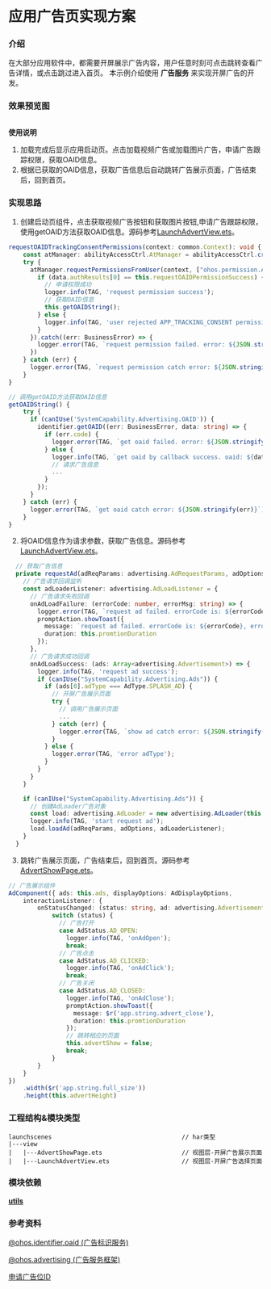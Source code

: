 
# 应用广告页实现方案

### 介绍

在大部分应用软件中，都需要开屏展示广告内容，用户任意时刻可点击跳转查看广告详情，或点击跳过进入首页。 本示例介绍使用 **广告服务** 来实现开屏广告的开发。

### 效果预览图

![]()

**使用说明**
1. 加载完成后显示应用启动页。点击加载视频广告或加载图片广告，申请广告跟踪权限，获取OAID信息。
2. 根据已获取的OAID信息，获取广告信息后自动跳转广告展示页面，广告结束后，回到首页。

### 实现思路

1. 创建启动页组件，点击获取视频广告按钮和获取图片按钮,申请广告跟踪权限，使用getOAID方法获取OAID信息。源码参考[LaunchAdvertView.ets](./src/main/ets/view/LaunchAdvertView.ets)。

```ts
requestOAIDTrackingConsentPermissions(context: common.Context): void {
    const atManager: abilityAccessCtrl.AtManager = abilityAccessCtrl.createAtManager();
    try {
      atManager.requestPermissionsFromUser(context, ["ohos.permission.APP_TRACKING_CONSENT"]).then((data) => {
        if (data.authResults[0] == this.requestOAIDPermissionSuccess) {
          // 申请权限成功
          logger.info(TAG, 'request permission success');
          // 获取OAID信息
          this.getOAIDString();
        } else {
          logger.info(TAG, 'user rejected APP_TRACKING_CONSENT permission');
        }
      }).catch((err: BusinessError) => {
        logger.error(TAG, `request permission failed. error: ${JSON.stringify(err)}`);
      })
    } catch (err) {
      logger.error(TAG, `request permission catch error: ${JSON.stringify(err)}`);
    }
}

// 调用getOAID方法获取OAID信息
getOAIDString() {
    try {
      if (canIUse('SystemCapability.Advertising.OAID')) {
        identifier.getOAID((err: BusinessError, data: string) => {
          if (err.code) {
            logger.error(TAG, `get oaid failed. error: ${JSON.stringify(err)}`);
          } else {
            logger.info(TAG, `get oaid by callback success. oaid: ${data}`);
            // 请求广告信息
            ...
          }
        });
      }
    } catch (err) {
      logger.error(TAG, `get oaid catch error: ${JSON.stringify(err)}`);
    }
}
```

2. 将OAID信息作为请求参数，获取广告信息。源码参考[LaunchAdvertView.ets](./src/main/ets/view/LaunchAdvertView.ets)。

```ts
  // 获取广告信息
  private requestAd(adReqParams: advertising.AdRequestParams, adOptions: advertising.AdOptions): void {
    // 广告请求回调监听
    const adLoaderListener: advertising.AdLoadListener = {
      // 广告请求失败回调
      onAdLoadFailure: (errorCode: number, errorMsg: string) => {
        logger.error(TAG, `request ad failed. errorCode is: ${errorCode}, errorMsg is: ${errorMsg}`);
        promptAction.showToast({
          message: `request ad failed. errorCode is: ${errorCode}, errorMsg is: ${errorMsg}`,
          duration: this.promtionDuration
        });
      },
      // 广告请求成功回调
      onAdLoadSuccess: (ads: Array<advertising.Advertisement>) => {
        logger.info(TAG, 'request ad success');
        if (canIUse("SystemCapability.Advertising.Ads")) {
          if (ads[0].adType === AdType.SPLASH_AD) {
            // 开屏广告展示页面
            try {
              // 调用广告展示页面
              ...
            } catch (err) {
              logger.error(TAG, `show ad catch error: ${JSON.stringify(err)}`);
            }
          } else {
            logger.error(TAG, 'error adType');
          }
        }
      }
    }

    if (canIUse("SystemCapability.Advertising.Ads")) {
      // 创建AdLoader广告对象
      const load: advertising.AdLoader = new advertising.AdLoader(this.context);
      logger.info(TAG, 'start request ad');
      load.loadAd(adReqParams, adOptions, adLoaderListener);
    }
  }
```

3. 跳转广告展示页面，广告结束后，回到首页。源码参考[AdvertShowPage.ets](./src/main/ets/view/AdvertShowPage.ets)。

```ts
// 广告展示组件
AdComponent({ ads: this.ads, displayOptions: AdDisplayOptions,
    interactionListener: {
        onStatusChanged: (status: string, ad: advertising.Advertisement, data: string) => {
            switch (status) {
              // 广告打开
              case AdStatus.AD_OPEN:
                logger.info(TAG, 'onAdOpen');
                break;
              // 广告点击
              case AdStatus.AD_CLICKED:
                logger.info(TAG, 'onAdClick');
                break;
              // 广告关闭
              case AdStatus.AD_CLOSED:
                logger.info(TAG, 'onAdClose');
                promptAction.showToast({
                  message: $r('app.string.advert_close'),
                  duration: this.promtionDuration
                });
                // 跳转相应的页面
                this.advertShow = false;
                break;
            }
        }
    }
})
    .width($r('app.string.full_size'))
    .height(this.advertHeight)
```

### 工程结构&模块类型

   ```
   launchscenes                                    // har类型
   |---view
   |   |---AdvertShowPage.ets                      // 视图层-开屏广告展示页面
   |   |---LaunchAdvertView.ets                    // 视图层-开屏广告选择页面
   ```

### 模块依赖

[**utils**](../../common/utils)

### 参考资料

[@ohos.identifier.oaid (广告标识服务)](https://developer.harmonyos.com/cn/docs/documentation/doc-references-V2/js-apis-oaid-0000001717643901-V2)

[@ohos.advertising (广告服务框架)](https://developer.harmonyos.com/cn/docs/documentation/doc-references-V2/js-apis-advertising-0000001795402253-V2)

[申请广告位ID](https://developer.huawei.com/consumer/cn/forum/topic/0204858516053660175)